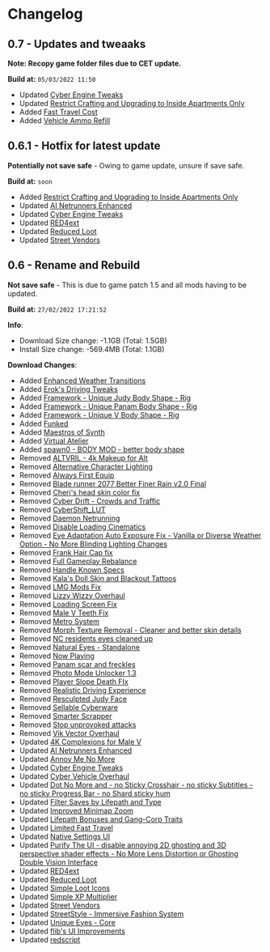# Changelog

## 0.7 - Updates and tweaaks

**Note: Recopy game folder files due to CET update.**

**Build at:** `05/03/2022 11:50`

- Updated [Cyber Engine Tweaks](https://www.nexusmods.com/cyberpunk2077/mods/107/?tab=files&file_id=20495)
- Updated [Restrict Crafting and Upgrading to Inside Apartments Only](https://www.nexusmods.com/cyberpunk2077/mods/3970)
- Added [Fast Travel Cost](https://www.nexusmods.com/cyberpunk2077/mods/3980)
- Added [Vehicle Ammo Refill](https://www.nexusmods.com/cyberpunk2077/mods/3999)

## 0.6.1 - Hotfix for latest update

**Potentially not save safe** - Owing to game update, unsure if save safe.

**Build at:** `soon`

- Added [Restrict Crafting and Upgrading to Inside Apartments Only](https://www.nexusmods.com/cyberpunk2077/mods/3970)
- Updated [AI Netrunners Enhanced](https://www.nexusmods.com/cyberpunk2077/mods/2468/?tab=files&file_id=20410)
- Updated [Cyber Engine Tweaks](https://www.nexusmods.com/cyberpunk2077/mods/107/?tab=files&file_id=20495)
- Updated [RED4ext](https://www.nexusmods.com/cyberpunk2077/mods/2380/?tab=files&file_id=20494)
- Updated [Reduced Loot](https://www.nexusmods.com/cyberpunk2077/mods/2678/?tab=files&file_id=20322)
- Updated [Street Vendors](https://www.nexusmods.com/cyberpunk2077/mods/2894/?tab=files&file_id=20727)

## 0.6 - Rename and Rebuild

**Not save safe** - This is due to game patch 1.5 and all mods having to be updated.

**Build at:** `27/02/2022 17:21:52`

**Info**:

- Download Size change: -1.1GB (Total: 1.5GB)
- Install Size change: -569.4MB (Total: 1.1GB)

**Download Changes**:

- Added [Enhanced Weather Transitions](https://www.nexusmods.com/cyberpunk2077/mods/3901/?tab=files&file_id=20646)
- Added [Erok's Driving Tweaks](https://www.nexusmods.com/cyberpunk2077/mods/2948/?tab=files&file_id=20802)
- Added [Framework - Unique Judy Body Shape - Rig](https://www.nexusmods.com/cyberpunk2077/mods/3749/?tab=files&file_id=19705)
- Added [Framework - Unique Panam Body Shape - Rig](https://www.nexusmods.com/cyberpunk2077/mods/3731/?tab=files&file_id=19616)
- Added [Framework - Unique V Body Shape - Rig](https://www.nexusmods.com/cyberpunk2077/mods/3725/?tab=files&file_id=20270)
- Added [Funked](https://www.nexusmods.com/cyberpunk2077/mods/3914/?tab=files&file_id=20850)
- Added [Maestros of Synth](https://www.nexusmods.com/cyberpunk2077/mods/3776/?tab=files&file_id=20341)
- Added [Virtual Atelier](https://www.nexusmods.com/cyberpunk2077/mods/2987/?tab=files&file_id=20857)
- Added [spawn0 - BODY MOD - better body shape](https://www.nexusmods.com/cyberpunk2077/mods/1424/?tab=files&file_id=19717)
- Removed [ALTVRIL - 4k Makeup for Alt](https://www.nexusmods.com/cyberpunk2077/mods/1979/?tab=files&file_id=9974)
- Removed [Alternative Character Lighting](https://www.nexusmods.com/cyberpunk2077/mods/237/?tab=files&file_id=598)
- Removed [Always First Equip](https://www.nexusmods.com/cyberpunk2077/mods/2557/?tab=files&file_id=19375)
- Removed [Blade runner 2077 Better Finer Rain v2.0 Final](https://www.nexusmods.com/cyberpunk2077/mods/2001/?tab=files&file_id=19406)
- Removed [Cheri's head skin color fix](https://www.nexusmods.com/cyberpunk2077/mods/2028/?tab=files&file_id=11531)
- Removed [Cyber Drift - Crowds and Traffic](https://www.nexusmods.com/cyberpunk2077/mods/3176/?tab=files&file_id=17001)
- Removed [CyberShift_LUT](https://www.nexusmods.com/cyberpunk2077/mods/3668/?tab=files&file_id=19350)
- Removed [Daemon Netrunning](https://www.nexusmods.com/cyberpunk2077/mods/3545/?tab=files&file_id=18742)
- Removed [Disable Loading Cinematics](https://www.nexusmods.com/cyberpunk2077/mods/3105/?tab=files&file_id=16234)
- Removed [Eye Adaptation Auto Exposure Fix - Vanilla or Diverse Weather Option - No More Blinding Lighting Changes](https://www.nexusmods.com/cyberpunk2077/mods/2375/?tab=files&file_id=16800)
- Removed [Frank Hair Cap fix](https://www.nexusmods.com/cyberpunk2077/mods/2937/?tab=files&file_id=15212)
- Removed [Full Gameplay Rebalance](https://www.nexusmods.com/cyberpunk2077/mods/3010/?tab=files&file_id=18935)
- Removed [Handle Known Specs](https://www.nexusmods.com/cyberpunk2077/mods/2111/?tab=files&file_id=15974)
- Removed [Kala's Doll Skin and Blackout Tattoos](https://www.nexusmods.com/cyberpunk2077/mods/3229/?tab=files&file_id=17075)
- Removed [LMG Mods Fix](https://www.nexusmods.com/cyberpunk2077/mods/3009/?tab=files&file_id=15608)
- Removed [Lizzy Wizzy Overhaul](https://www.nexusmods.com/cyberpunk2077/mods/1631/?tab=files&file_id=6609)
- Removed [Loading Screen Fix](https://www.nexusmods.com/cyberpunk2077/mods/1568/?tab=files&file_id=6333)
- Removed [Male V Teeth Fix](https://www.nexusmods.com/cyberpunk2077/mods/3021/?tab=files&file_id=15635)
- Removed [Metro System](https://www.nexusmods.com/cyberpunk2077/mods/3560/?tab=files&file_id=19007)
- Removed [Morph Texture Removal - Cleaner and better skin details](https://www.nexusmods.com/cyberpunk2077/mods/2419/?tab=files&file_id=12086)
- Removed [NC residents eyes cleaned up](https://www.nexusmods.com/cyberpunk2077/mods/2993/?tab=files&file_id=15530)
- Removed [Natural Eyes - Standalone](https://www.nexusmods.com/cyberpunk2077/mods/2542/?tab=files&file_id=16502)
- Removed [Now Playing](https://www.nexusmods.com/cyberpunk2077/mods/1164/?tab=files&file_id=16147)
- Removed [Panam scar and freckles](https://www.nexusmods.com/cyberpunk2077/mods/1470/?tab=files&file_id=10157)
- Removed [Photo Mode Unlocker 1.3](https://www.nexusmods.com/cyberpunk2077/mods/3135/?tab=files&file_id=16707)
- Removed [Player Slope Death FIx](https://www.nexusmods.com/cyberpunk2077/mods/2883/?tab=files&file_id=14884)
- Removed [Realistic Driving Experience](https://www.nexusmods.com/cyberpunk2077/mods/856/?tab=files&file_id=2975)
- Removed [Resculpted Judy Face](https://www.nexusmods.com/cyberpunk2077/mods/1858/?tab=files&file_id=13083)
- Removed [Sellable Cyberware](https://www.nexusmods.com/cyberpunk2077/mods/2979/?tab=files&file_id=15899)
- Removed [Smarter Scrapper](https://www.nexusmods.com/cyberpunk2077/mods/2687/?tab=files&file_id=16126)
- Removed [Stop unprovoked attacks](https://www.nexusmods.com/cyberpunk2077/mods/3587/?tab=files&file_id=19664)
- Removed [Vik Vector Overhaul](https://www.nexusmods.com/cyberpunk2077/mods/1696/?tab=files&file_id=6927)
- Updated [4K Complexions for Male V](https://www.nexusmods.com/cyberpunk2077/mods/2421/?tab=files&file_id=12757)
- Updated [AI Netrunners Enhanced](https://www.nexusmods.com/cyberpunk2077/mods/2468/?tab=files&file_id=20410)
- Updated [Annoy Me No More](https://www.nexusmods.com/cyberpunk2077/mods/1512/?tab=files&file_id=20819)
- Updated [Cyber Engine Tweaks](https://www.nexusmods.com/cyberpunk2077/mods/107/?tab=files&file_id=20495)
- Updated [Cyber Vehicle Overhaul](https://www.nexusmods.com/cyberpunk2077/mods/3016/?tab=files&file_id=20800)
- Updated [Dot No More and - no Sticky Crosshair - no sticky Subtitles - no sticky Progress Bar - no Shard sticky hum](https://www.nexusmods.com/cyberpunk2077/mods/3102/?tab=files&file_id=20278)
- Updated [Filter Saves by Lifepath and Type](https://www.nexusmods.com/cyberpunk2077/mods/3400/?tab=files&file_id=20289)
- Updated [Improved Minimap Zoom](https://www.nexusmods.com/cyberpunk2077/mods/2959/?tab=files&file_id=20793)
- Updated [Lifepath Bonuses and Gang-Corp Traits](https://www.nexusmods.com/cyberpunk2077/mods/2217/?tab=files&file_id=20520)
- Updated [Limited Fast Travel](https://www.nexusmods.com/cyberpunk2077/mods/1889/?tab=files&file_id=20630)
- Updated [Native Settings UI](https://www.nexusmods.com/cyberpunk2077/mods/3518/?tab=files&file_id=20144)
- Updated [Purify The UI - disable annoying 2D ghosting and 3D perspective shader effects - No More Lens Distortion or Ghosting Double Vision Interface](https://www.nexusmods.com/cyberpunk2077/mods/2648/?tab=files&file_id=20993)
- Updated [RED4ext](https://www.nexusmods.com/cyberpunk2077/mods/2380/?tab=files&file_id=20494)
- Updated [Reduced Loot](https://www.nexusmods.com/cyberpunk2077/mods/2678/?tab=files&file_id=20322)
- Updated [Simple Loot Icons](https://www.nexusmods.com/cyberpunk2077/mods/3365/?tab=files&file_id=20274)
- Updated [Simple XP Multiplier](https://www.nexusmods.com/cyberpunk2077/mods/3136/?tab=files&file_id=20336)
- Updated [Street Vendors](https://www.nexusmods.com/cyberpunk2077/mods/2894/?tab=files&file_id=20727)
- Updated [StreetStyle - Immersive Fashion System](https://www.nexusmods.com/cyberpunk2077/mods/2975/?tab=files&file_id=20334)
- Updated [Unique Eyes - Core](https://www.nexusmods.com/cyberpunk2077/mods/1937/?tab=files&file_id=20644)
- Updated [flib's UI Improvements](https://www.nexusmods.com/cyberpunk2077/mods/2729/?tab=files&file_id=20843)
- Updated [redscript](https://www.nexusmods.com/cyberpunk2077/mods/1511/?tab=files&file_id=20808)


